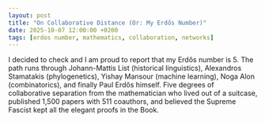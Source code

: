 ```yaml
---
layout: post
title: "On Collaborative Distance (Or: My Erdős Number)"
date: 2025-10-07 12:00:00 +0200
tags: [erdos number, mathematics, collaboration, networks]
---
```


I decided to check and I am proud to report that my Erdős number is 5. The path runs through Johann-Mattis List (historical linguistics), Alexandros Stamatakis (phylogenetics), Yishay Mansour (machine learning), Noga Alon (combinatorics), and finally Paul Erdős himself. Five degrees of collaborative separation from the mathematician who lived out of a suitcase, published 1,500 papers with 511 coauthors, and believed the Supreme Fascist kept all the elegant proofs in the Book.
